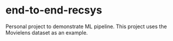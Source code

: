 # end-to-end-recsys
Personal project to demonstrate ML pipeline. This project uses the Movielens dataset as an example. 

